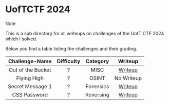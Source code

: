 # UofTCTF 2024

> [!Note]
> This is a sub directory for all writeups on challenges of the UofT CTF 2024 which I solved.
>
> Below you find a table listing the challenges and their grading.
> 
> | Challenge-Name | Difficulty | Category | Writeup |
> | :------------: | :--------: | :------: | :-----: |
> | Out of the Bucket | ? | MISC | [Writeup](https://github.com/Aryt3/writeups/tree/main/jeopardy_ctfs/2024/UofTCTF_2024/Out_of_the_Bucket) |
> | Flying High | ? | OSINT | No Writeup |
> | Secret Message 1 | ? | Forensics | [Writeup](https://github.com/Aryt3/writeups/tree/main/jeopardy_ctfs/2024/UofTCTF_2024/Secret_Message_1) |
> | CSS Password | ? | Reversing | [Writeup](https://github.com/Aryt3/writeups/tree/main/jeopardy_ctfs/2024/UofTCTF_2024/CSS_Password) |
